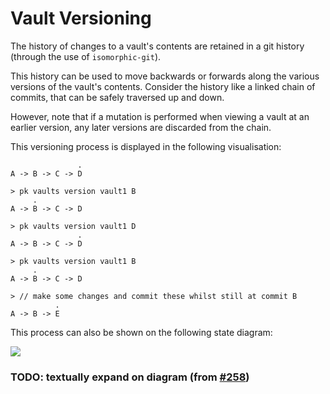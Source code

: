 # Vault Versioning

The history of changes to a vault's contents are retained in a git history (through the use of `isomorphic-git`).

This history can be used to move backwards or forwards along the various versions of the vault's contents. Consider the history like a linked chain of commits, that can be safely traversed up and down.

However, note that if a mutation is performed when viewing a vault at an earlier version, any later versions are discarded from the chain.

This versioning process is displayed in the following visualisation:

```
               .
A -> B -> C -> D

> pk vaults version vault1 B
     .
A -> B -> C -> D

> pk vaults version vault1 D
               .
A -> B -> C -> D

> pk vaults version vault1 B
     .
A -> B -> C -> D

> // make some changes and commit these whilst still at commit B
          .
A -> B -> E
```

This process can also be shown on the following state diagram:

![](http://www.plantuml.com/plantuml/png/VP1D2i8m48NtxnH3L-t27g0BwVnSf60M1QsGHBs-CKI9DRWfdVVoXIypXxZuUBkSWVGN7IcK9c8w74bU7tqN0caN3DuNI5CU9xex7zRhrijGGgr27G39ALSf3v3cKMtTgYs-g7NMqHB86FPnjEAHauTVe-l7SVn11FRzNYjI9dyvXUqMcE6YcRiAdjrsIij_0W00)

### TODO: textually expand on diagram (from [#258](https://github.com/MatrixAI/Polykey/issues/258))
